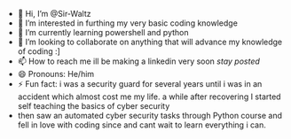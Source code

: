 - 👋 Hi, I’m @Sir-Waltz
- 👀 I’m interested in furthing my very basic coding knowledge
- 🌱 I’m currently learning powershell and python
- 💞️ I’m looking to collaborate on anything that will advance my knowledge of coding :]
- 📫 How to reach me ill be making a linkedin very soon *stay posted*
- 😄 Pronouns: He/him
- ⚡ Fun fact: i was a security guard for several years until i was in an accident which almost cost me my life. a while after recovering I started self teaching the basics of cyber security
- then saw an automated cyber security tasks through Python course and fell in love with coding since and cant wait to learn everything i can.

<!---
Sir-Waltz/Sir-Waltz is a ✨ special ✨ repository because its `README.md` (this file) appears on your GitHub profile.
You can click the Preview link to take a look at your changes.
--->
